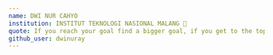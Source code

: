 ```yaml
---
name: DWI NUR CAHYO
institution: INSTITUT TEKNOLOGI NASIONAL MALANG 🚩
quote: If you reach your goal find a bigger goal, if you get to the top of the mount find a bigger a mount
github_user: dwinuray
---
```

